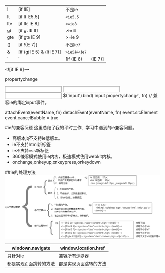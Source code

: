 
|||||
|-|-|-|-|
|!|[if !IE]|不是ie||
|lt|[if lt IE5.5]|`<ie5.5`||
|lte|[if lte IE 8]|`<=ie8`||
|gt|[if gt IE 8]|>ie 8||
|gte|[if gte IE 9]|>=ie 9||
|()|[if !(IE 7)]|不是ie7||
|&|[if (gt IE 5) & (lt IE 7)]|`>ie5并<ie7`||
|`|`|[if (IE 6) | (IE 7)]|ie 6 或 ie 7||

<![if IE 9]-->
<!end if-->

propertychange

<input onchange="fn" />
<input oninput="fn" />
<input onpropertychange="fn" />
$('input').bind('input propertychange', fn) // 兼容ie的绑定input事件。

attachEvent(eventName, fn)
detachEvent(eventName, fn)
event.srcElement
event.cancelBubble = true

#ie的兼容问题
这里总结了我的平时工作、学习中遇到的ie兼容问题。  

- 高版本jq不支持ie低版本。
- ie不支持html新标签
- ie不支持css新标签
- 360兼容模式使用ie内核，极速模式使用webkit内核。
- onchange,onkeyup,onkeypress,onkeydown

##ie的处理方法
![](./image/ie0.png)

|windown.navigate|window.location.href|
|-|-|
|只针对ie|兼容所有浏览器|
|都是实现页面跳转的方法|都是实现页面跳转的方法|
